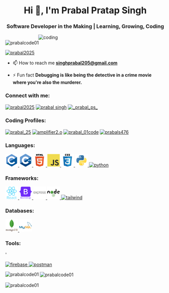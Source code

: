 <h1 align="center">Hi 👋, I'm Prabal Pratap Singh</h1>
<h3 align="center">Software Developer in the Making | Learning, Growing, Coding</h3>

<img align="right" alt="coding" width="400" src="https://encrypted-tbn0.gstatic.com/images?q=tbn:ANd9GcT3k5tT01Tisjq2N1OS45pbnYkdBbrUv9nvIQ&usqp=CAU" />

<p align="left"> <img src="https://komarev.com/ghpvc/?username=prabalcode01&label=Profile%20views&color=0e75b6&style=flat" alt="prabalcode01" /> </p>

<p align="left"> <a href="https://twitter.com/prabal2025" target="blank"><img src="https://img.shields.io/twitter/follow/prabal2025?logo=twitter&style=for-the-badge" alt="prabal2025" /></a> </p>

- 📫 How to reach me **singhprabal205@gmail.com**

- ⚡ Fun fact **Debugging is like being the detective in a crime movie where you're also the murderer.**

<h3 align="left">Connect with me:</h3>
<p align="left">
<a href="https://twitter.com/prabal2025" target="blank">
  <img align="center" src="https://raw.githubusercontent.com/rahuldkjain/github-profile-readme-generator/master/src/images/icons/Social/twitter.svg" alt="prabal2025" height="30" width="40" /></a>
<a href="https://linkedin.com/in/prabal singh" target="blank"><img align="center" src="https://raw.githubusercontent.com/rahuldkjain/github-profile-readme-generator/master/src/images/icons/Social/linked-in-alt.svg" alt="prabal singh" height="30" width="40" /></a>
<a href="https://instagram.com/_prabal_ps_" target="blank"><img align="center" src="https://raw.githubusercontent.com/rahuldkjain/github-profile-readme-generator/master/src/images/icons/Social/instagram.svg" alt="_prabal_ps_" height="30" width="40" /></a>
</p>


<h3 align="left">Coding Profiles:</h3>
<p align="left">
<a href="https://www.codechef.com/users/prabal_25" target="blank"><img align="center" src="https://cdn.jsdelivr.net/npm/simple-icons@3.1.0/icons/codechef.svg" alt="prabal_25" height="30" width="40" /></a>
<a href="https://codeforces.com/profile/amplifier2.o" target="blank"><img align="center" src="https://raw.githubusercontent.com/rahuldkjain/github-profile-readme-generator/master/src/images/icons/Social/codeforces.svg" alt="amplifier2.o" height="30" width="40" /></a>
<a href="https://www.leetcode.com/prabal_01code" target="blank"><img align="center" src="https://raw.githubusercontent.com/rahuldkjain/github-profile-readme-generator/master/src/images/icons/Social/leet-code.svg" alt="prabal_01code" height="30" width="40" /></a>
<a href="https://auth.geeksforgeeks.org/user/prabals476" target="blank"><img align="center" src="https://raw.githubusercontent.com/rahuldkjain/github-profile-readme-generator/master/src/images/icons/Social/geeks-for-geeks.svg" alt="prabals476" height="30" width="40" /></a>
</p>

<h3 align="left">Languages:</h3>
<p align="left"> 
   <a href="https://www.cprogramming.com/" target="_blank" rel="noreferrer">
 <img src="https://raw.githubusercontent.com/devicons/devicon/master/icons/c/c-original.svg" alt="c" width="40" height="40"/> </a> 
  
<a href="https://www.w3schools.com/cpp/" target="_blank" rel="noreferrer">
  <img src="https://raw.githubusercontent.com/devicons/devicon/master/icons/cplusplus/cplusplus-original.svg" alt="cplusplus" width="40" height="40"/> </a> 
 <a href="https://www.w3.org/html/" target="_blank" rel="noreferrer"> 
 <img src="https://raw.githubusercontent.com/devicons/devicon/master/icons/html5/html5-original-wordmark.svg" alt="html5" width="40" height="40"/> </a>
 <a href="https://developer.mozilla.org/en-US/docs/Web/JavaScript" target="_blank" rel="noreferrer"> 
 <img src="https://raw.githubusercontent.com/devicons/devicon/master/icons/javascript/javascript-original.svg" alt="javascript" width="40" height="40"/> </a>
   <a href="https://www.w3schools.com/css/" target="_blank" rel="noreferrer">
  <img src="https://raw.githubusercontent.com/devicons/devicon/master/icons/css3/css3-original-wordmark.svg" alt="css3" width="40" height="40"/> </a> 
   <a href="https://www.python.org" target="_blank" rel="noreferrer">
   <img src="https://raw.githubusercontent.com/devicons/devicon/master/icons/python/python-original.svg" alt="python" width="40" height="40"/> </a>
    <a href="https://www.typescriptlang.org/" target="_blank" rel="noreferrer">
   <img src="https://img.icons8.com/color/48/typescript.png" alt="python" width="40" height="40"/> </a>
   <p/>



     
<h3 align="left">Frameworks:</h3>
<p align="left"> 
   <a href="https://reactjs.org/" target="_blank" rel="noreferrer"> 
     <img src="https://raw.githubusercontent.com/devicons/devicon/master/icons/react/react-original-wordmark.svg" alt="react" width="40" height="40"/> </a>
   <a href="https://getbootstrap.com" target="_blank" rel="noreferrer"> 
  <img src="https://raw.githubusercontent.com/devicons/devicon/master/icons/bootstrap/bootstrap-plain-wordmark.svg" alt="bootstrap" width="40" height="40"/> </a>
  <a href="https://expressjs.com" target="_blank" rel="noreferrer"> 
    <img src="https://raw.githubusercontent.com/devicons/devicon/master/icons/express/express-original-wordmark.svg" alt="express" width="40" height="40"/> </a> 
 <a href="https://nodejs.org" target="_blank" rel="noreferrer"> 
 <img src="https://raw.githubusercontent.com/devicons/devicon/master/icons/nodejs/nodejs-original-wordmark.svg" alt="nodejs" width="40" height="40"/> </a>
    <a href="https://tailwindcss.com/" target="_blank" rel="noreferrer"> 
      <img src="https://www.vectorlogo.zone/logos/tailwindcss/tailwindcss-icon.svg" alt="tailwind" width="40" height="40"/> </a> 
</p>

<h3 align="left">Databases:</h3>
<p align="left"> 
  <a href="https://www.mongodb.com/" target="_blank" rel="noreferrer">
  <img src="https://raw.githubusercontent.com/devicons/devicon/master/icons/mongodb/mongodb-original-wordmark.svg" alt="mongodb" width="40" height="40"/> </a>
  <a href="https://www.mysql.com/" target="_blank" rel="noreferrer">   <img src="https://raw.githubusercontent.com/devicons/devicon/master/icons/mysql/mysql-original-wordmark.svg" alt="mysql" width="40" height="40"/> </a>
  
</p>

<h3 align="left">Tools:</h3>'
<p align="left"> 
    <a href="https://firebase.google.com/" target="_blank" rel="noreferrer">
      <img src="https://www.vectorlogo.zone/logos/firebase/firebase-icon.svg" alt="firebase" width="40" height="40"/> </a> 
  <a href="https://postman.com" target="_blank" rel="noreferrer"> 
       <img src="https://www.vectorlogo.zone/logos/getpostman/getpostman-icon.svg" alt="postman" width="40" height="40"/> </a>
<!--     <a href="https://redux.js.org" target="_blank" rel="noreferrer"> 
       <img src="https://raw.githubusercontent.com/devicons/devicon/master/icons/redux/redux-original.svg" alt="redux" width="40" height="40"/> </a>  -->
     </p>

      




<p><img align="left" src="https://github-readme-stats.vercel.app/api/top-langs?username=prabalcode01&show_icons=true&locale=en&layout=compact" alt="prabalcode01" /></p>

<p>&nbsp;<img align="center" src="https://github-readme-stats.vercel.app/api?username=prabalcode01&show_icons=true&locale=en" alt="prabalcode01" /></p>

<p><img align="center" src="https://github-readme-streak-stats.herokuapp.com/?user=prabalcode01&" alt="prabalcode01" /></p>

